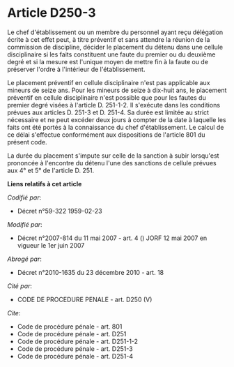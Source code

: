 # Article D250-3

Le chef d'établissement ou un membre du personnel ayant reçu délégation écrite à cet effet peut, à titre préventif et sans
attendre la réunion de la commission de discipline, décider le placement du détenu dans une cellule disciplinaire si les
faits constituent une faute du premier ou du deuxième degré et si la mesure est l'unique moyen de mettre fin à la faute ou de
préserver l'ordre à l'intérieur de l'établissement.

Le placement préventif en cellule disciplinaire n'est pas applicable aux mineurs de seize ans. Pour les mineurs de seize à
dix-huit ans, le placement préventif en cellule disciplinaire n'est possible que pour les fautes du premier degré visées à
l'article D. 251-1-2. Il s'exécute dans les conditions prévues aux articles D. 251-3 et D. 251-4. Sa durée est limitée au
strict nécessaire et ne peut excéder deux jours à compter de la date à laquelle les faits ont été portés à la connaissance du
chef d'établissement. Le calcul de ce délai s'effectue conformément aux dispositions de l'article 801 du présent code.

La durée du placement s'impute sur celle de la sanction à subir lorsqu'est prononcée à l'encontre du détenu l'une des
sanctions de cellule prévues aux 4° et 5° de l'article D. 251.

**Liens relatifs à cet article**

_Codifié par_:

  - Décret n°59-322 1959-02-23

_Modifié par_:

  - Décret n°2007-814 du 11 mai 2007 - art. 4 () JORF 12 mai 2007 en vigueur le 1er juin 2007

_Abrogé par_:

  - Décret n°2010-1635 du 23 décembre 2010 - art. 18

_Cité par_:

  - CODE DE PROCEDURE PENALE - art. D250 (V)

_Cite_:

  - Code de procédure pénale - art. 801
  - Code de procédure pénale - art. D251
  - Code de procédure pénale - art. D251-1-2
  - Code de procédure pénale - art. D251-3
  - Code de procédure pénale - art. D251-4
